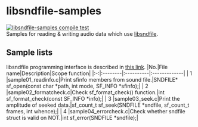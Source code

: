 # libsndfile-samples
[![libsndfile-samples compile test](https://github.com/AUDIY/libsndfile-samples/actions/workflows/c-cpp.yml/badge.svg)](https://github.com/AUDIY/libsndfile-samples/actions/workflows/c-cpp.yml)  
Samples for reading &amp; writing audio data which use [libsndfile](https://github.com/libsndfile/libsndfile).

## Sample lists
libsndfile programming interface is described in [this link](http://libsndfile.github.io/libsndfile/api.html).
|No.|File name|Description|Scope function|
|:-:|:--------|:----------|:-------------|
| 1 |sample01_readinfo.c|Print sfinfo members from sound file.|SNDFILE* sf_open(const char *path, int mode, SF_INFO *sfinfo);|
| 2 |sample02_formatcheck.c|Check sf_format_check() function.|int sf_format_check(const SF_INFO *info);|
| 3 |sample03_seek.c|Print the amplitude of seeked data.|sf_count_t sf_seek(SNDFILE *sndfile, sf_count_t frames, int whence);|
| 4 |sample04_errorcheck.c|Check whether sndfile struct is valid on NOT.|int sf_error(SNDFILE *sndfile);|

